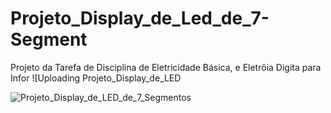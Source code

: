 # Projeto_Display_de_Led_de_7-Segment
Projeto da Tarefa de Disciplina de Eletricidade Básica, e Eletrôia Digita para Infor
![Uploading Projeto_Display_de_LED

![Projeto_Display_de_LED_de_7_Segmentos](https://github.com/user-attachments/assets/9eec8055-4d3a-4ee0-8d12-18627fa1eed5)

